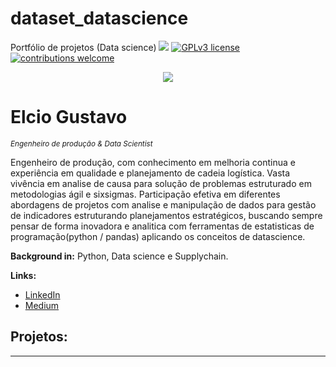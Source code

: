 # dataset_datascience
Portfólio de projetos (Data science)
 [![](https://img.shields.io/badge/python-3.7+-blue.svg)](https://www.python.org/downloads/release/python-365/) [![GPLv3 license](https://img.shields.io/badge/License-GPLv3-blue.svg)](http://perso.crans.org/besson/LICENSE.html) [![contributions welcome](https://img.shields.io/badge/contributions-welcome-brightgreen.svg?style=flat)](https://github.com/carlosfab/data_science/issues)

<p align="center">
  <img src="banner.png" >
</p>

# Elcio Gustavo
<sub>*Engenheiro de produção & Data Scientist*</sub>

Engenheiro de produção, com conhecimento em melhoria continua e experiência em qualidade e planejamento de cadeia logística. Vasta vivência em analise de causa para solução de problemas estruturado em metodologias ágil e sixsigmas. Participação efetiva em diferentes abordagens de projetos com analise e manipulação de dados para gestão de indicadores estruturando planejamentos estratégicos, buscando sempre pensar de forma inovadora e analitica com ferramentas de estatisticas de programação(python / pandas) aplicando os conceitos de datascience.

**Background in:** Python, Data science e Supplychain.

**Links:**
* [LinkedIn](https://www.linkedin.com/in/elcio-gustavo-soares-de-araujo-74a22068/)
* [Medium](https://www.medium.com)


## Projetos:



---
